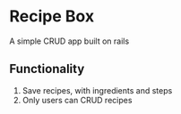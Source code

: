 # Recipe Box

A simple CRUD app built on rails

## Functionality

1. Save recipes, with ingredients and steps
2. Only users can CRUD recipes
